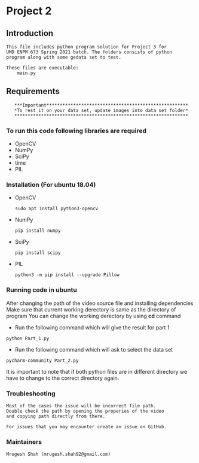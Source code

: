 # Project 2 #

## Introduction 
  	This file includes python program solution for Project 3 for
	UMD ENPM 673 Spring 2021 batch. The folders consists of python
	program along with some gedata set to test.
	
	These files are executable:
		main.py

  
## Requirements
       ***Important*****************************************************
       *To rest it on your data set, update images into data set folder*
       *****************************************************************
       
### To run this code following libraries are required
* OpenCV  
* NumPy
* SciPy
* time
* PIL

### Installation (For ubuntu 18.04) ###
* OpenCV
	````
	sudo apt install python3-opencv
	````
* NumPy
	````
	pip install numpy
	````
* SciPy
	````
 	pip install scipy
  ````
* PIL
  ````
  python3 -m pip install --upgrade Pillow
  ````
	
### Running code in ubuntu
After changing the path of the video source file and installing dependencies
Make sure that current working derectory is same as the directory of program
You can change the working derectory by using **cd** command
* Run the following command which will give the result for part 1
````
python Part_1.py
````
* Run the following command which will ask to select the data set
````
pycharm-community Part_2.py 

````

It is important to note that if both python files are in different directory
we have to change to the correct directory again.


### Troubleshooting ###
	Most of the cases the issue will be incorrect file path.
	Double check the path by opening the properies of the video
	and copying path directly from there.

	For issues that you may encounter create an issue on GitHub.
  
### Maintainers ###
	Mrugesh Shah (mrugesh.shah92@gmail.com)

